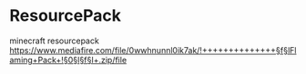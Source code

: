# ResourcePack
minecraft resourcepack
https://www.mediafire.com/file/0wwhnunnl0ik7ak/!++++++++++++++§f§lFlaming+Pack+!§0§l§f§l+.zip/file


